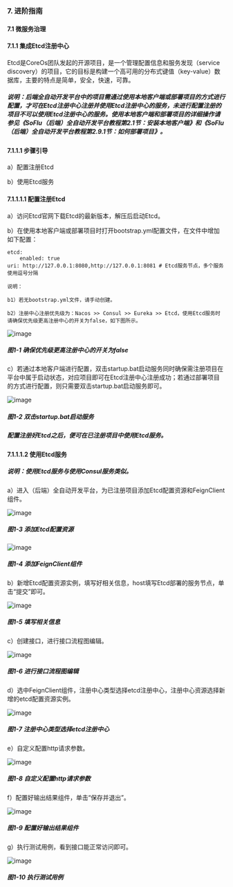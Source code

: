 ### 7. 进阶指南

#### 7.1 微服务治理

#### 7.1.1 集成Etcd注册中心

Etcd是CoreOs团队发起的开源项目，是一个管理配置信息和服务发现（service discovery）的项目，它的目标是构建一个高可用的分布式键值（key-value）数据库，主要的特点是简单，安全，快速，可靠。

##### 说明：后端全自动开发平台中的项目需通过使用本地客户端或部署项目的方式进行配置，才可在Etcd注册中心注册并使用Etcd注册中心的服务，未进行配置注册的项目不可以使用Etcd注册中心的服务。使用本地客户端和部署项目的详细操作请参见《SoFlu（后端）全自动开发平台教程第2.1节：安装本地客户端》和《SoFlu（后端）全自动开发平台教程第2.9.1节：如何部署项目》。

#### 7.1.1.1 步骤引导

a）配置注册Etcd

b）使用Etcd服务

#### 7.1.1.1.1 配置注册Etcd

a）访问Etcd官网下载Etcd的最新版本，解压后启动Etcd。

b）在使用本地客户端或部署项目时打开bootstrap.yml配置文件，在文件中增加如下配置：

```
etcd:  
    enabled: true 
uri: http://127.0.0.1:8080,http://127.0.0.1:8081 # Etcd服务节点，多个服务使用逗号分隔
```

```
说明：

b1）若无bootstrap.yml文件，请手动创建。

b2）注册中心注册优先级为：Nacos >> Consul >> Eureka >> Etcd，使用Etcd服务时请确保优先级更高注册中心的开关为false，如下图所示。
```

![image](https://user-images.githubusercontent.com/79617492/210524279-f40a2338-5567-46e2-b45c-830a732414f4.png)

##### 图1-1 确保优先级更高注册中心的开关为false

c）若通过本地客户端进行配置，双击startup.bat启动服务同时确保需注册项目在平台中属于启动状态，对应项目即可在Etcd注册中心注册成功；若通过部署项目的方式进行配置，则只需要双击startup.bat启动服务即可。

![image](https://user-images.githubusercontent.com/79617492/210524301-3876fe67-675e-4a3a-aec6-34d3b98ba708.png)

##### 图1-2 双击startup.bat启动服务

##### 配置注册好Etcd之后，便可在已注册项目中使用Etcd服务。

#### 7.1.1.1.2 使用Etcd服务

##### 说明：使用Etcd服务与使用Consul服务类似。

a）进入（后端）全自动开发平台，为已注册项目添加Etcd配置资源和FeignClient组件。

![image](https://user-images.githubusercontent.com/79617492/210524316-81ada806-3435-4ae3-b0c9-55498b942627.png)

##### 图1-3 添加Etcd配置资源

![image](https://user-images.githubusercontent.com/79617492/210524342-cfe3ed05-b69c-4d7d-9852-d2709bef421f.png)

##### 图1-4 添加FeignClient组件

b）新增Etcd配置资源实例，填写好相关信息，host填写Etcd部署的服务节点，单击“提交”即可。

![image](https://user-images.githubusercontent.com/79617492/210524359-2cc682a2-134c-4042-bf1d-d44e208cd82d.png)

##### 图1-5 填写相关信息

c）创建接口，进行接口流程图编辑。

![image](https://user-images.githubusercontent.com/79617492/210524383-d724394f-1718-4da9-be2f-8b199ef61249.png)

##### 图1-6 进行接口流程图编辑

d）选中FeignClient组件，注册中心类型选择etcd注册中心，注册中心资源选择新增的etcd配置资源实例。

![image](https://user-images.githubusercontent.com/79617492/210524409-c2b4eb4a-5ddf-402e-b625-e7a68b6d8367.png)

##### 图1-7 注册中心类型选择etcd注册中心

e）自定义配置http请求参数。

![image](https://user-images.githubusercontent.com/79617492/210524433-4344e9cb-5149-4106-ac89-f3604fdd63a1.png)

##### 图1-8 自定义配置http请求参数

f）配置好输出结果组件，单击“保存并退出”。

![image](https://user-images.githubusercontent.com/79617492/210524446-d1c38c6e-3313-421c-be7b-33804e1cf0c8.png)

##### 图1-9 配置好输出结果组件

g）执行测试用例，看到接口能正常访问即可。

![image](https://user-images.githubusercontent.com/79617492/210524460-fa350db7-643b-4151-a156-8951d73ab8af.png)

##### 图1-10 执行测试用例
